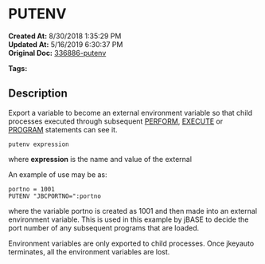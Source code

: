 # PUTENV

**Created At:** 8/30/2018 1:35:29 PM  
**Updated At:** 5/16/2019 6:30:37 PM  
**Original Doc:** [336886-putenv](https://docs.jbase.com/48575-jkeyauto/336886-putenv)  

**Tags:**
<badge text='program profiling' vertical='middle' />

## Description

Export a variable to become an external environment variable so that child processes executed through subsequent [PERFORM](336876-execute), [EXECUTE](336876-execute) or [PROGRAM](program) statements can see it.

```
putenv expression
```

where **expression** is the name and value of the external



An example of use may be as:

```
portno = 1001
PUTENV "JBCPORTNO=":portno
```

where the variable portno is created as 1001 and then made into an external environment variable. This is used in this example by jBASE to decide the port number of any subsequent programs that are loaded.

Environment variables are only exported to child processes. Once jkeyauto terminates, all the environment variables are lost.
